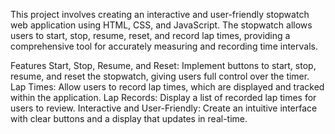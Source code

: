 This project involves creating an interactive and user-friendly stopwatch web application using HTML, CSS, and JavaScript. The stopwatch allows users to start, stop, resume, reset, and record lap times, providing a comprehensive tool for accurately measuring and recording time intervals.

Features
Start, Stop, Resume, and Reset: Implement buttons to start, stop, resume, and reset the stopwatch, giving users full control over the timer.
Lap Times: Allow users to record lap times, which are displayed and tracked within the application.
Lap Records: Display a list of recorded lap times for users to review.
Interactive and User-Friendly: Create an intuitive interface with clear buttons and a display that updates in real-time.
